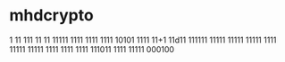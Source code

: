 
# mhdcrypto
1
11
111
11
11
11111
1111
1111
1111
10101
1111
11+1
11d11
111111
11111
11111
11111
1111
11111
11111
1111
1111
1111
111011
1111
11111
000100
